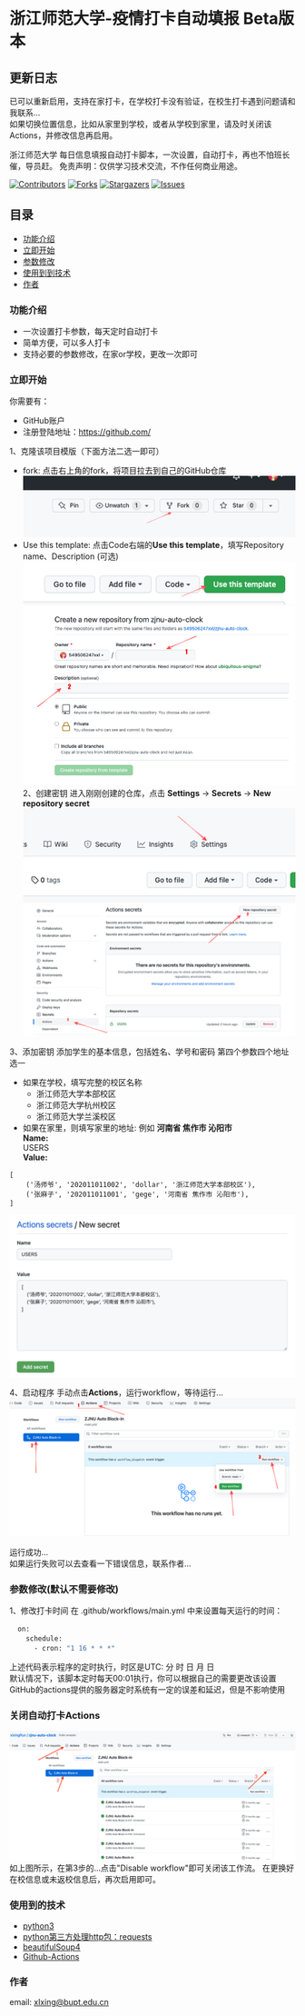 # 浙江师范大学-疫情打卡自动填报 Beta版本
## 更新日志
已可以重新启用，支持在家打卡，在学校打卡没有验证，在校生打卡遇到问题请和我联系...  
如果切换位置信息，比如从家里到学校，或者从学校到家里，请及时关闭该Actions，并修改信息再启用。

浙江师范大学 每日信息填报自动打卡脚本，一次设置，自动打卡，再也不怕班长催，导员赶。
免责声明：仅供学习技术交流，不作任何商业用途。

<!-- PROJECT SHIELDS -->

[![Contributors][contributors-shield]][contributors-url]
[![Forks][forks-shield]][forks-url]
[![Stargazers][stars-shield]][stars-url]
[![Issues][issues-shield]][issues-url]


## 目录

- [功能介绍](#功能介绍)
- [立即开始](#立即开始)
- [参数修改](#参数修改)
- [使用到到技术](#使用到的技术)
- [作者](#作者)

### 功能介绍
- 一次设置打卡参数，每天定时自动打卡
- 简单方便，可以多人打卡
- 支持必要的参数修改，在家or学校，更改一次即可

### 立即开始
你需要有：
- GitHub账户
- 注册登陆地址：https://github.com/

1、克隆该项目模版（下面方法二选一即可）
- fork: 点击右上角的fork，将项目拉去到自己的GitHub仓库 </br>
<img src='image/fork.png'></img>
- Use this template: 点击Code右端的**Use this template**，填写Repository name、Description (可选) </br>
<img src='image/use this template.png'></img> </br>
<img src='image/template.png'></img></br>
2、创建密钥
进入刚刚创建的仓库，点击
**Settings** -> **Secrets** -> **New repository secret** </br>
<img src='image/settings.png'></img></br>
<img src='image/secrets.png'></img></br>

3、添加密钥
添加学生的基本信息，包括姓名、学号和密码
第四个参数四个地址选一
- 如果在学校，填写完整的校区名称
  - 浙江师范大学本部校区
  - 浙江师范大学杭州校区
  - 浙江师范大学兰溪校区
- 如果在家里，则填写家里的地址: 例如 **河南省 焦作市 沁阳市**  
**Name:**   
USERS  
**Value:**  
```python3
[
    ('汤师爷', '202011011002', 'dollar', '浙江师范大学本部校区'),
    ('张麻子', '202011011001', 'gege', '河南省 焦作市 沁阳市'),
]
```
<img src='image/users.png'></img></br>

4、启动程序
手动点击**Actions**，运行workflow，等待运行...  
<img src='image/run.png'></img>  

运行成功...  
如果运行失败可以去查看一下错误信息，联系作者...

### 参数修改(默认不需要修改)
1、修改打卡时间
在 .github/workflows/main.yml 中来设置每天运行的时间：
```bash
  on:
    schedule:
      - cron: "1 16 * * *"
```
上述代码表示程序的定时执行，时区是UTC: 分 时 日 月 日 </br>
默认情况下，该脚本定时每天00:01执行，你可以根据自己的需要更改该设置</br>
GitHub的actions提供的服务器定时系统有一定的误差和延迟，但是不影响使用</br>

### 关闭自动打卡Actions
<img src='image/disable_workflow.png'></img></br>
如上图所示，在第3步的...点击"Disable workflow"即可关闭该工作流。
在更换好在校信息或未返校信息后，再次启用即可。

### 使用到的技术

- [python3](https://www.python.org/)
- [python第三方处理http包：requests](https://pypi.org/project/requests/)
- [beautifulSoup4](https://pypi.org/project/beautifulsoup4/)
- [Github-Actions](https://docs.github.com/en/actions/learn-github-actions)


### 作者

email: xlxing@bupt.edu.cn

<!-- links -->

[contributors-shield]: https://img.shields.io/github/contributors/xlxingRun/zjnu-auto-clock.svg?style=flat-square
[contributors-url]: https://github.com/xlxingRun/zjnu-auto-clock/graphs/contributors
[forks-shield]: https://img.shields.io/github/forks/xlxingRun/zjnu-auto-clock.svg?style=flat-square
[forks-url]: https://github.com/xlxingRun/zjnu-auto-clock/network/members
[stars-shield]: https://img.shields.io/github/stars/xlxingRun/zjnu-auto-clock.svg?style=flat-square
[stars-url]: https://github.com/xlxingRun/zjnu-auto-clock/stargazers
[issues-shield]: https://img.shields.io/github/issues/xlxingRun/zjnu-auto-clock.svg?style=flat-square
[issues-url]: https://github.com/xlxingRun/zjnu-auto-clock/issues
